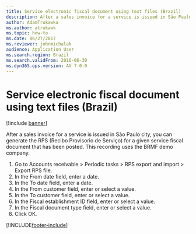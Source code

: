 ```yaml
---
title: Service electronic fiscal document using text files (Brazil)
description: After a sales invoice for a service is issued in São Paulo city, you can generate the RPS for a given service fiscal document that has been posted.
author: AdamTrukawka
ms.author: atrukawk
ms.topic: how-to
ms.date: 06/27/2017
ms.reviewer: johnmichalak
audience: Application User
ms.search.region: Brazil
ms.search.validFrom: 2016-06-30
ms.dyn365.ops.version: AX 7.0.0
---
```


# Service electronic fiscal document using text files (Brazil)

[!include [banner](../../includes/banner.md)]

After a sales invoice for a service is issued in São Paulo city, you can generate the RPS (Recibo Provisorio de Serviço) for a given service fiscal document that has been posted. This recording uses the BRMF demo company.

1. Go to Accounts receivable > Periodic tasks > RPS export and import > Export RPS file.
2. In the From date field, enter a date.
3. In the To date field, enter a date.
4. In the From customer field, enter or select a value.
5. In the To customer field, enter or select a value.
6. In the Fiscal establishment ID field, enter or select a value.
7. In the Fiscal document type field, enter or select a value.
8. Click OK.



[!INCLUDE[footer-include](../../../includes/footer-banner.md)]
